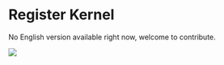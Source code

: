 # Register Kernel

No English version available right now, welcome to contribute.

<a href="https://gitee.com/mindspore/docs/blob/master/docs/lite/docs/source_en/use/register_kernel.md" target="_blank"><img src="https://gitee.com/mindspore/docs/raw/master/resource/_static/logo_source_en.png"></a>